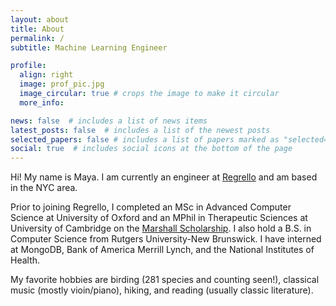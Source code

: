```yaml
---
layout: about
title: About
permalink: /
subtitle: Machine Learning Engineer

profile:
  align: right
  image: prof_pic.jpg
  image_circular: true # crops the image to make it circular
  more_info: 

news: false  # includes a list of news items
latest_posts: false  # includes a list of the newest posts
selected_papers: false # includes a list of papers marked as "selected={true}"
social: true  # includes social icons at the bottom of the page
---
```


Hi! My name is Maya. I am currently an engineer at [Regrello](https://regrello.com) and am based in the NYC area. 

Prior to joining Regrello, I completed an MSc in Advanced Computer Science at University of Oxford and an MPhil in Therapeutic Sciences at University of Cambridge on the [Marshall Scholarship](https://www.marshallscholarship.org/). I also hold a B.S. in Computer Science from Rutgers University-New Brunswick. I have interned at MongoDB, Bank of America Merrill Lynch, and the National Institutes of Health.

My favorite hobbies are birding (281 species and counting seen!), classical music (mostly vioin/piano), hiking, and reading (usually classic literature). 

<!-- Write your biography here. Tell the world about yourself. Link to your favorite [subreddit](http://reddit.com). You can put a picture in, too. The code is already in, just name your picture `prof_pic.jpg` and put it in the `img/` folder.

Put your address / P.O. box / other info right below your picture. You can also disable any of these elements by editing `profile` property of the YAML header of your `_pages/about.md`. Edit `_bibliography/papers.bib` and Jekyll will render your [publications page](/al-folio/publications/) automatically.

Link to your social media connections, too. This theme is set up to use [Font Awesome icons](https://fontawesome.com/) and [Academicons](https://jpswalsh.github.io/academicons/), like the ones below. Add your Facebook, Twitter, LinkedIn, Google Scholar, or just disable all of them. -->